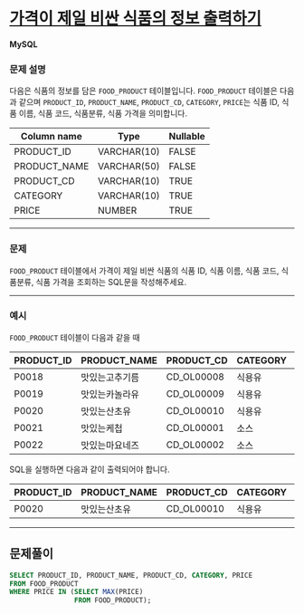 # [가격이 제일 비싼 식품의 정보 출력하기](https://school.programmers.co.kr/learn/courses/30/lessons/131115)

**MySQL**

### **문제 설명**

다음은 식품의 정보를 담은 `FOOD_PRODUCT` 테이블입니다. `FOOD_PRODUCT` 테이블은 다음과 같으며 `PRODUCT_ID`, `PRODUCT_NAME`, `PRODUCT_CD`, `CATEGORY`, `PRICE`는 식품 ID, 식품 이름, 식품 코드, 식품분류, 식품 가격을 의미합니다.

| Column name | Type | Nullable |
| --- | --- | --- |
| PRODUCT_ID | VARCHAR(10) | FALSE |
| PRODUCT_NAME | VARCHAR(50) | FALSE |
| PRODUCT_CD | VARCHAR(10) | TRUE |
| CATEGORY | VARCHAR(10) | TRUE |
| PRICE | NUMBER | TRUE |

---

### 문제

`FOOD_PRODUCT` 테이블에서 가격이 제일 비싼 식품의 식품 ID, 식품 이름, 식품 코드, 식품분류, 식품 가격을 조회하는 SQL문을 작성해주세요.

---

### 예시

`FOOD_PRODUCT` 테이블이 다음과 같을 때

| PRODUCT_ID | PRODUCT_NAME | PRODUCT_CD | CATEGORY | PRICE |
| --- | --- | --- | --- | --- |
| P0018 | 맛있는고추기름 | CD_OL00008 | 식용유 | 6100 |
| P0019 | 맛있는카놀라유 | CD_OL00009 | 식용유 | 5100 |
| P0020 | 맛있는산초유 | CD_OL00010 | 식용유 | 6500 |
| P0021 | 맛있는케첩 | CD_OL00001 | 소스 | 4500 |
| P0022 | 맛있는마요네즈 | CD_OL00002 | 소스 | 4700 |

SQL을 실행하면 다음과 같이 출력되어야 합니다.

| PRODUCT_ID | PRODUCT_NAME | PRODUCT_CD | CATEGORY | PRICE |
| --- | --- | --- | --- | --- |
| P0020 | 맛있는산초유 | CD_OL00010 | 식용유 | 6500 |

---

## 문제풀이
```sql
SELECT PRODUCT_ID, PRODUCT_NAME, PRODUCT_CD, CATEGORY, PRICE
FROM FOOD_PRODUCT
WHERE PRICE IN (SELECT MAX(PRICE)
                FROM FOOD_PRODUCT);
```